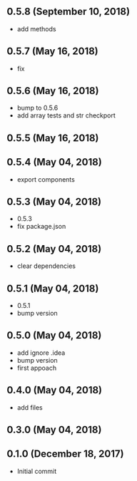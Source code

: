 ## 0.5.8 (September 10, 2018)
  - add methods

## 0.5.7 (May 16, 2018)
  - fix

## 0.5.6 (May 16, 2018)
  - bump to 0.5.6
  - add array tests and str checkport

## 0.5.5 (May 16, 2018)


## 0.5.4 (May 04, 2018)
  - export components

## 0.5.3 (May 04, 2018)
  - 0.5.3
  - fix package.json

## 0.5.2 (May 04, 2018)
  - clear dependencies

## 0.5.1 (May 04, 2018)
  - 0.5.1
  - bump version

## 0.5.0 (May 04, 2018)
  - add ignore .idea
  - bump version
  - first appoach

## 0.4.0 (May 04, 2018)
  - add files

## 0.3.0 (May 04, 2018)


## 0.1.0 (December 18, 2017)
  - Initial commit

